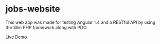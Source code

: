# jobs-website

This web app was made for testing Angular 1.4 and a RESTful API by using the Slim PHP framework along with PDO.

[Live Demo](http://www.acme.mk/sandbox/career.mk)